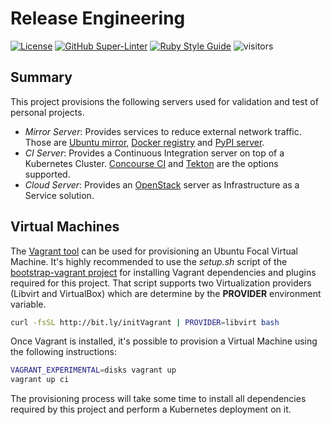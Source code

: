 # Release Engineering

<!-- markdown-link-check-disable-next-line -->

[![License](https://img.shields.io/badge/License-Apache%202.0-blue.svg)](https://opensource.org/licenses/Apache-2.0)
[![GitHub Super-Linter](https://github.com/electrocucaracha/releng/workflows/Lint%20Code%20Base/badge.svg)](https://github.com/marketplace/actions/super-linter)
[![Ruby Style Guide](https://img.shields.io/badge/code_style-rubocop-brightgreen.svg)](https://github.com/rubocop/rubocop)
![visitors](https://visitor-badge.laobi.icu/badge?page_id=electrocucaracha.releng)

## Summary

This project provisions the following servers used for validation and test of
personal projects.

- _Mirror Server_: Provides services to reduce external network traffic. Those
  are [Ubuntu mirror][3], [Docker registry][4] and [PyPI server][5].
- _CI Server_: Provides a Continuous Integration server on top of a Kubernetes
  Cluster. [Concourse CI][6] and [Tekton][7] are the options supported.
- _Cloud Server_: Provides an [OpenStack][8] server as Infrastructure as a
  Service solution.

## Virtual Machines

The [Vagrant tool][1] can be used for provisioning an Ubuntu Focal
Virtual Machine. It's highly recommended to use the _setup.sh_ script
of the [bootstrap-vagrant project][2] for installing Vagrant
dependencies and plugins required for this project. That script
supports two Virtualization providers (Libvirt and VirtualBox) which
are determine by the **PROVIDER** environment variable.

```bash
curl -fsSL http://bit.ly/initVagrant | PROVIDER=libvirt bash
```

Once Vagrant is installed, it's possible to provision a Virtual
Machine using the following instructions:

```bash
VAGRANT_EXPERIMENTAL=disks vagrant up
vagrant up ci
```

The provisioning process will take some time to install all
dependencies required by this project and perform a Kubernetes
deployment on it.

[1]: https://www.vagrantup.com/
[2]: https://github.com/electrocucaracha/bootstrap-vagrant
[3]: http://apt-mirror.github.io/
[4]: https://docs.docker.com/registry/
[5]: https://www.devpi.net/
[6]: https://concourse-ci.org/
[7]: https://tekton.dev/
[8]: https://www.openstack.org/
